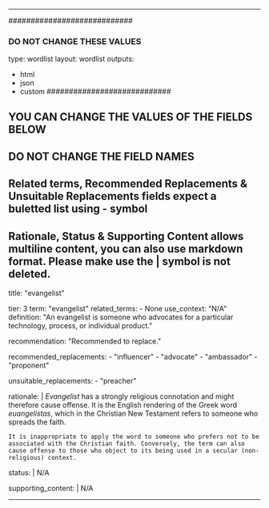 ---

############################
### DO NOT CHANGE THESE VALUES ###
type: wordlist
layout: wordlist
outputs:
- html
- json
- custom
############################

## YOU CAN CHANGE THE VALUES OF THE FIELDS BELOW ##
## DO NOT CHANGE THE FIELD NAMES ##

## Related terms, Recommended Replacements & Unsuitable Replacements fields expect a buletted list using - symbol ##

## Rationale, Status & Supporting Content allows multiline content, you can also use markdown format. Please make use the | symbol is not deleted.

title: "evangelist"

tier: 3
term: "evangelist"
related_terms:
    - None
use_context: "N/A"
definition: "An evangelist is someone who advocates for a particular technology, process, or individual product."

recommendation: "Recommended to replace."

recommended_replacements:
    - "influencer"
    - "advocate"
    - "ambassador"
    - "proponent"

unsuitable_replacements:
    - "preacher"

rationale: |
    *Evangelist* has a strongly religious connotation and might therefore cause offense. It is the English rendering of the Greek word *euangelistas*, which in the Christian New Testament refers to someone who spreads the faith. 

    It is inappropriate to apply the word to someone who prefers not to be associated with the Christian faith. Conversely, the term can also cause offense to those who object to its being used in a secular (non-religious) context.

status: |
    N/A

supporting_content: |
    N/A

---